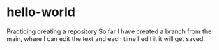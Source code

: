 # hello-world
Practicing creating a repository 
So far I have created a branch from the main, where I can edit the text and each time I edit it it will get saved. 
